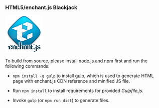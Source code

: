 ### HTML5/enchant.js Blackjack

![](enchant.png)

To build from source, please install [node.js and npm](https://docs.npmjs.com/getting-started/installing-node) first and run the following commands:

* `npm install -g gulp` to install [gulp](https://github.com/gulpjs/gulp), which is used to generate HTML page with enchant.js CDN reference and minified JS file.

* Run `npm install` to install requirements for provided *Gulpfile.js*.

* Invoke `gulp` (or `npm run dist`) to generate files.
